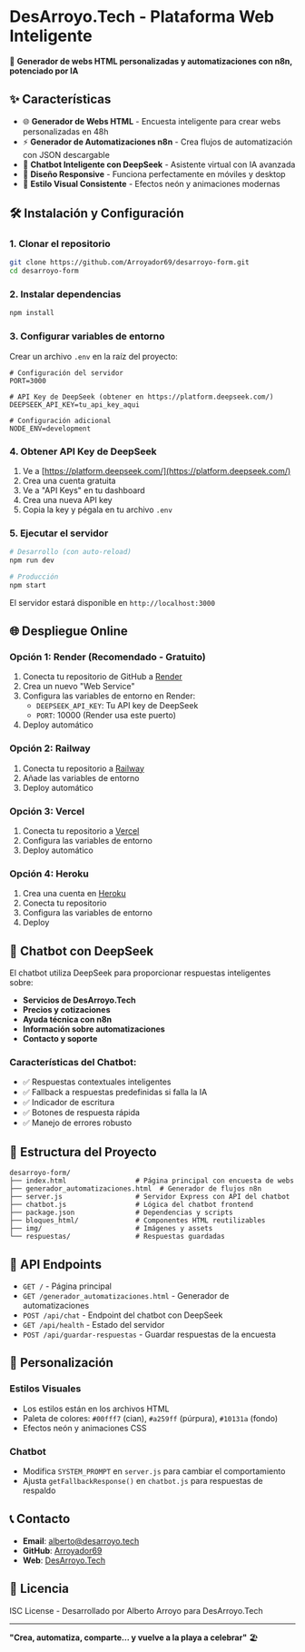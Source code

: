 # DesArroyo.Tech - Plataforma Web Inteligente

🚀 **Generador de webs HTML personalizadas y automatizaciones con n8n, potenciado por IA**

## ✨ Características

- 🌐 **Generador de Webs HTML** - Encuesta inteligente para crear webs personalizadas en 48h
- ⚡ **Generador de Automatizaciones n8n** - Crea flujos de automatización con JSON descargable
- 🤖 **Chatbot Inteligente con DeepSeek** - Asistente virtual con IA avanzada
- 📱 **Diseño Responsive** - Funciona perfectamente en móviles y desktop
- 🎨 **Estilo Visual Consistente** - Efectos neón y animaciones modernas

## 🛠️ Instalación y Configuración

### 1. Clonar el repositorio
```bash
git clone https://github.com/Arroyador69/desarroyo-form.git
cd desarroyo-form
```

### 2. Instalar dependencias
```bash
npm install
```

### 3. Configurar variables de entorno
Crear un archivo `.env` en la raíz del proyecto:
```env
# Configuración del servidor
PORT=3000

# API Key de DeepSeek (obtener en https://platform.deepseek.com/)
DEEPSEEK_API_KEY=tu_api_key_aqui

# Configuración adicional
NODE_ENV=development
```

### 4. Obtener API Key de DeepSeek
1. Ve a [https://platform.deepseek.com/](https://platform.deepseek.com/)
2. Crea una cuenta gratuita
3. Ve a "API Keys" en tu dashboard
4. Crea una nueva API key
5. Copia la key y pégala en tu archivo `.env`

### 5. Ejecutar el servidor
```bash
# Desarrollo (con auto-reload)
npm run dev

# Producción
npm start
```

El servidor estará disponible en `http://localhost:3000`

## 🌐 Despliegue Online

### Opción 1: Render (Recomendado - Gratuito)
1. Conecta tu repositorio de GitHub a [Render](https://render.com/)
2. Crea un nuevo "Web Service"
3. Configura las variables de entorno en Render:
   - `DEEPSEEK_API_KEY`: Tu API key de DeepSeek
   - `PORT`: 10000 (Render usa este puerto)
4. Deploy automático

### Opción 2: Railway
1. Conecta tu repositorio a [Railway](https://railway.app/)
2. Añade las variables de entorno
3. Deploy automático

### Opción 3: Vercel
1. Conecta tu repositorio a [Vercel](https://vercel.com/)
2. Configura las variables de entorno
3. Deploy automático

### Opción 4: Heroku
1. Crea una cuenta en [Heroku](https://heroku.com/)
2. Conecta tu repositorio
3. Configura las variables de entorno
4. Deploy

## 🤖 Chatbot con DeepSeek

El chatbot utiliza DeepSeek para proporcionar respuestas inteligentes sobre:

- **Servicios de DesArroyo.Tech**
- **Precios y cotizaciones**
- **Ayuda técnica con n8n**
- **Información sobre automatizaciones**
- **Contacto y soporte**

### Características del Chatbot:
- ✅ Respuestas contextuales inteligentes
- ✅ Fallback a respuestas predefinidas si falla la IA
- ✅ Indicador de escritura
- ✅ Botones de respuesta rápida
- ✅ Manejo de errores robusto

## 📁 Estructura del Proyecto

```
desarroyo-form/
├── index.html                 # Página principal con encuesta de webs
├── generador_automatizaciones.html  # Generador de flujos n8n
├── server.js                  # Servidor Express con API del chatbot
├── chatbot.js                 # Lógica del chatbot frontend
├── package.json               # Dependencias y scripts
├── bloques_html/              # Componentes HTML reutilizables
├── img/                       # Imágenes y assets
└── respuestas/                # Respuestas guardadas
```

## 🔧 API Endpoints

- `GET /` - Página principal
- `GET /generador_automatizaciones.html` - Generador de automatizaciones
- `POST /api/chat` - Endpoint del chatbot con DeepSeek
- `GET /api/health` - Estado del servidor
- `POST /api/guardar-respuestas` - Guardar respuestas de la encuesta

## 🎨 Personalización

### Estilos Visuales
- Los estilos están en los archivos HTML
- Paleta de colores: `#00fff7` (cian), `#a259ff` (púrpura), `#10131a` (fondo)
- Efectos neón y animaciones CSS

### Chatbot
- Modifica `SYSTEM_PROMPT` en `server.js` para cambiar el comportamiento
- Ajusta `getFallbackResponse()` en `chatbot.js` para respuestas de respaldo

## 📞 Contacto

- **Email**: alberto@desarroyo.tech
- **GitHub**: [Arroyador69](https://github.com/Arroyador69)
- **Web**: [DesArroyo.Tech](https://desarroyo.tech)

## 📄 Licencia

ISC License - Desarrollado por Alberto Arroyo para DesArroyo.Tech

---

**"Crea, automatiza, comparte… y vuelve a la playa a celebrar"** 🏖️